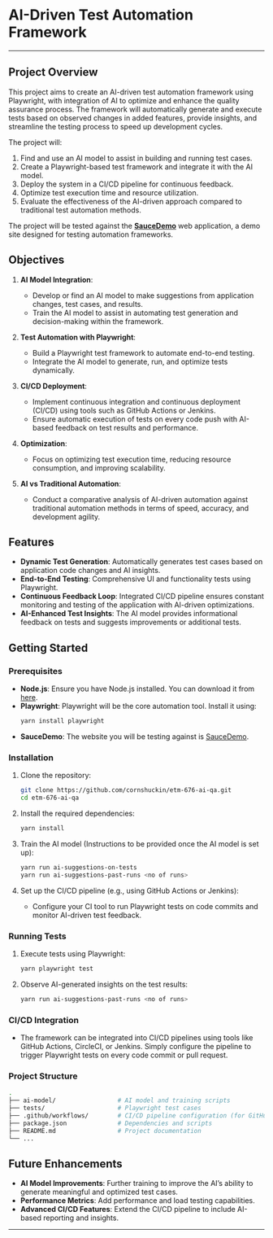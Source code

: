 # AI-Driven Test Automation Framework

---

## Project Overview

This project aims to create an AI-driven test automation framework using Playwright, with integration of AI to optimize and enhance the quality assurance process. The framework will automatically generate and execute tests based on observed changes in added features, provide insights, and streamline the testing process to speed up development cycles.

The project will:

1. Find and use an AI model to assist in building and running test cases.
2. Create a Playwright-based test framework and integrate it with the AI model.
3. Deploy the system in a CI/CD pipeline for continuous feedback.
4. Optimize test execution time and resource utilization.
5. Evaluate the effectiveness of the AI-driven approach compared to traditional test automation methods.

The project will be tested against the **[SauceDemo](https://www.saucedemo.com/)** web application, a demo site designed for testing automation frameworks.

## Objectives

1. **AI Model Integration**:

   - Develop or find an AI model to make suggestions from application changes, test cases, and results.
   - Train the AI model to assist in automating test generation and decision-making within the framework.

2. **Test Automation with Playwright**:

   - Build a Playwright test framework to automate end-to-end testing.
   - Integrate the AI model to generate, run, and optimize tests dynamically.

3. **CI/CD Deployment**:

   - Implement continuous integration and continuous deployment (CI/CD) using tools such as GitHub Actions or Jenkins.
   - Ensure automatic execution of tests on every code push with AI-based feedback on test results and performance.

4. **Optimization**:

   - Focus on optimizing test execution time, reducing resource consumption, and improving scalability.

5. **AI vs Traditional Automation**:
   - Conduct a comparative analysis of AI-driven automation against traditional automation methods in terms of speed, accuracy, and development agility.

## Features

- **Dynamic Test Generation**: Automatically generates test cases based on application code changes and AI insights.
- **End-to-End Testing**: Comprehensive UI and functionality tests using Playwright.
- **Continuous Feedback Loop**: Integrated CI/CD pipeline ensures constant monitoring and testing of the application with AI-driven optimizations.
- **AI-Enhanced Test Insights**: The AI model provides informational feedback on tests and suggests improvements or additional tests.

## Getting Started

### Prerequisites

- **Node.js**: Ensure you have Node.js installed. You can download it from [here](https://nodejs.org/).
- **Playwright**: Playwright will be the core automation tool. Install it using:
  ```bash
  yarn install playwright
  ```
- **SauceDemo**: The website you will be testing against is [SauceDemo](https://www.saucedemo.com/).

### Installation

1. Clone the repository:

   ```bash
   git clone https://github.com/cornshuckin/etm-676-ai-qa.git
   cd etm-676-ai-qa
   ```

2. Install the required dependencies:

   ```bash
   yarn install
   ```

3. Train the AI model (Instructions to be provided once the AI model is set up):

   ```bash
   yarn run ai-suggestions-on-tests
   yarn run ai-suggestions-past-runs <no of runs>
   ```

4. Set up the CI/CD pipeline (e.g., using GitHub Actions or Jenkins):
   - Configure your CI tool to run Playwright tests on code commits and monitor AI-driven test feedback.

### Running Tests

1. Execute tests using Playwright:

   ```bash
   yarn playwright test
   ```

2. Observe AI-generated insights on the test results:
   ```bash
   yarn run ai-suggestions-past-runs <no of runs>
   ```

### CI/CD Integration

- The framework can be integrated into CI/CD pipelines using tools like GitHub Actions, CircleCI, or Jenkins. Simply configure the pipeline to trigger Playwright tests on every code commit or pull request.

### Project Structure

```bash
.
├── ai-model/                 # AI model and training scripts
├── tests/                    # Playwright test cases
├── .github/workflows/        # CI/CD pipeline configuration (for GitHub Actions)
├── package.json              # Dependencies and scripts
├── README.md                 # Project documentation
└── ...
```

## Future Enhancements

- **AI Model Improvements**: Further training to improve the AI’s ability to generate meaningful and optimized test cases.
- **Performance Metrics**: Add performance and load testing capabilities.
- **Advanced CI/CD Features**: Extend the CI/CD pipeline to include AI-based reporting and insights.

---
